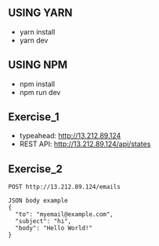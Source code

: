 ## USING YARN
- yarn install
- yarn dev

## USING NPM

- npm install
- npm run dev

## Exercise_1
- typeahead: http://13.212.89.124
- REST API: http://13.212.89.124/api/states

## Exercise_2


```
POST http://13.212.89.124/emails

JSON body example
{
  "to": "myemail@example.com",
  "subject": "hi",
  "body": "Hello World!"
}
```